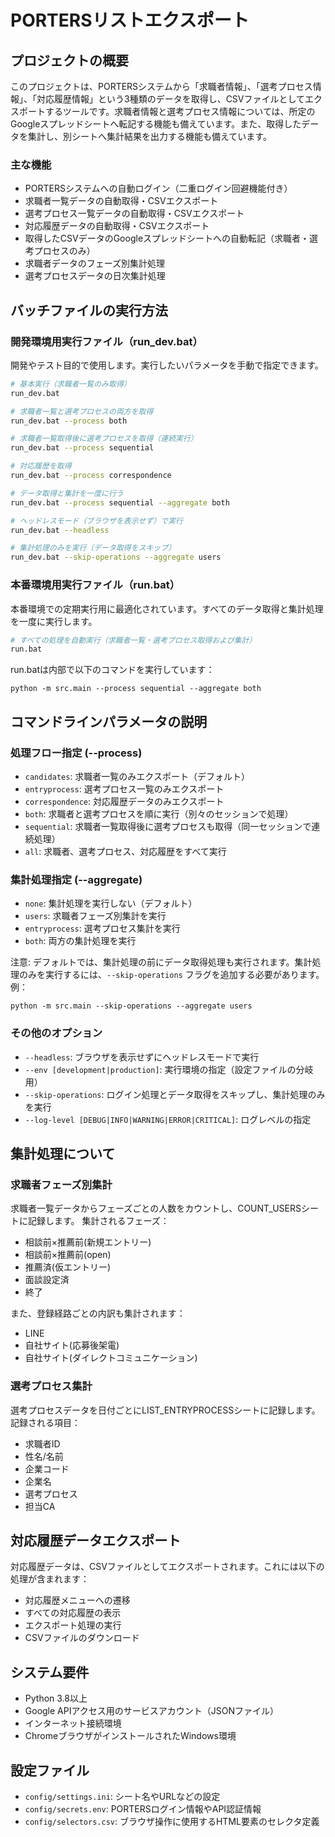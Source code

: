 # PORTERSリストエクスポート

## プロジェクトの概要
このプロジェクトは、PORTERSシステムから「求職者情報」、「選考プロセス情報」、「対応履歴情報」という3種類のデータを取得し、CSVファイルとしてエクスポートするツールです。求職者情報と選考プロセス情報については、所定のGoogleスプレッドシートへ転記する機能も備えています。また、取得したデータを集計し、別シートへ集計結果を出力する機能も備えています。

### 主な機能
- PORTERSシステムへの自動ログイン（二重ログイン回避機能付き）
- 求職者一覧データの自動取得・CSVエクスポート
- 選考プロセス一覧データの自動取得・CSVエクスポート
- 対応履歴データの自動取得・CSVエクスポート
- 取得したCSVデータのGoogleスプレッドシートへの自動転記（求職者・選考プロセスのみ）
- 求職者データのフェーズ別集計処理
- 選考プロセスデータの日次集計処理

## バッチファイルの実行方法

### 開発環境用実行ファイル（run_dev.bat）
開発やテスト目的で使用します。実行したいパラメータを手動で指定できます。

```bash
# 基本実行（求職者一覧のみ取得）
run_dev.bat

# 求職者一覧と選考プロセスの両方を取得
run_dev.bat --process both

# 求職者一覧取得後に選考プロセスを取得（連続実行）
run_dev.bat --process sequential

# 対応履歴を取得
run_dev.bat --process correspondence

# データ取得と集計を一度に行う
run_dev.bat --process sequential --aggregate both

# ヘッドレスモード（ブラウザを表示せず）で実行
run_dev.bat --headless

# 集計処理のみを実行（データ取得をスキップ）
run_dev.bat --skip-operations --aggregate users
```

### 本番環境用実行ファイル（run.bat）
本番環境での定期実行用に最適化されています。すべてのデータ取得と集計処理を一度に実行します。

```bash
# すべての処理を自動実行（求職者一覧・選考プロセス取得および集計）
run.bat
```

run.batは内部で以下のコマンドを実行しています：
```
python -m src.main --process sequential --aggregate both
```

## コマンドラインパラメータの説明

### 処理フロー指定 (--process)
- `candidates`: 求職者一覧のみエクスポート（デフォルト）
- `entryprocess`: 選考プロセス一覧のみエクスポート
- `correspondence`: 対応履歴データのみエクスポート
- `both`: 求職者と選考プロセスを順に実行（別々のセッションで処理）
- `sequential`: 求職者一覧取得後に選考プロセスも取得（同一セッションで連続処理）
- `all`: 求職者、選考プロセス、対応履歴をすべて実行

### 集計処理指定 (--aggregate)
- `none`: 集計処理を実行しない（デフォルト）
- `users`: 求職者フェーズ別集計を実行
- `entryprocess`: 選考プロセス集計を実行
- `both`: 両方の集計処理を実行

注意: デフォルトでは、集計処理の前にデータ取得処理も実行されます。集計処理のみを実行するには、`--skip-operations` フラグを追加する必要があります。例：
```
python -m src.main --skip-operations --aggregate users
```

### その他のオプション
- `--headless`: ブラウザを表示せずにヘッドレスモードで実行
- `--env [development|production]`: 実行環境の指定（設定ファイルの分岐用）
- `--skip-operations`: ログイン処理とデータ取得をスキップし、集計処理のみを実行
- `--log-level [DEBUG|INFO|WARNING|ERROR|CRITICAL]`: ログレベルの指定

## 集計処理について

### 求職者フェーズ別集計
求職者一覧データからフェーズごとの人数をカウントし、COUNT_USERSシートに記録します。
集計されるフェーズ：
- 相談前×推薦前(新規エントリー)
- 相談前×推薦前(open)
- 推薦済(仮エントリー)
- 面談設定済
- 終了

また、登録経路ごとの内訳も集計されます：
- LINE
- 自社サイト(応募後架電)
- 自社サイト(ダイレクトコミュニケーション)

### 選考プロセス集計
選考プロセスデータを日付ごとにLIST_ENTRYPROCESSシートに記録します。
記録される項目：
- 求職者ID
- 性名/名前
- 企業コード
- 企業名
- 選考プロセス
- 担当CA

## 対応履歴データエクスポート
対応履歴データは、CSVファイルとしてエクスポートされます。これには以下の処理が含まれます：
- 対応履歴メニューへの遷移
- すべての対応履歴の表示
- エクスポート処理の実行
- CSVファイルのダウンロード

## システム要件
- Python 3.8以上
- Google APIアクセス用のサービスアカウント（JSONファイル）
- インターネット接続環境
- ChromeブラウザがインストールされたWindows環境

## 設定ファイル
- `config/settings.ini`: シート名やURLなどの設定
- `config/secrets.env`: PORTERSログイン情報やAPI認証情報
- `config/selectors.csv`: ブラウザ操作に使用するHTML要素のセレクタ定義
